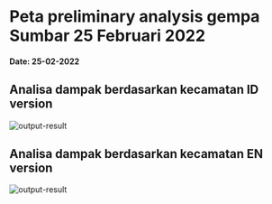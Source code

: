 # Peta preliminary analysis gempa Sumbar 25 Februari 2022
#### Date: 25-02-2022

## Analisa dampak berdasarkan kecamatan ID version

![output-result](./20220225%20Analisa%20dampak%20gempa%20Sumbar.png)

## Analisa dampak berdasarkan kecamatan EN version

![output-result](./202202225%20West%20Sumatera%20EQ%20Impact%20Analysis.png)
